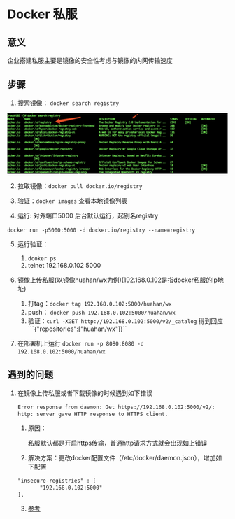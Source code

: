 # Docker 私服

## 意义
   企业搭建私服主要是镜像的安全性考虑与镜像的内网传输速度

## 步骤
1. 搜索镜像： ``` docker search registry ```

 ![搜索结果](./img/search.jpg)

2. 拉取镜像：```docker pull docker.io/registry```

3. 验证：```docker images``` 查看本地镜像列表

4. 运行: 对外端口5000 后台默认运行，起别名registry

 ```docker run -p5000:5000 -d docker.io/registry --name=registry```

5. 运行验证：
    1. ```dcoker ps```
    2. telnet 192.168.0.102 5000

6. 镜像上传私服(以镜像huahan/wx为例)(192.168.0.102是指docker私服的Ip地址)
   1. 打tag：```docker tag 192.168.0.102:5000/huahan/wx```
   2. push： ```docker push 192.168.0.102:5000/huahan/wx```
   3. 验证：```curl -XGET http://192.168.0.102:5000/v2/_catalog```
      得到回应```{"repositories":["huahan/wx"]}``
      
7. 在部署机上运行
  ```docker run -p 8080:8080 -d 192.168.0.102:5000/huahan/wx```

## 遇到的问题
1. 在镜像上传私服或者下载镜像的时候遇到如下错误
    ```
    Error response from daemon: Get https://192.168.0.102:5000/v2/: http: server gave HTTP response to HTTPS client.
    ```
    1. 原因：

       私服默认都是开启https传输，普通http请求方式就会出现如上错误

    2. 解决方案：更改docker配置文件（/etc/docker/daemon.json），增加如下配置
    ```
    "insecure-registries" : [
           "192.168.0.102:5000"
    ],
    ```

    3. [参考](https://docs.docker.com/engine/reference/commandline/dockerd/#daemon-configuration-file)




